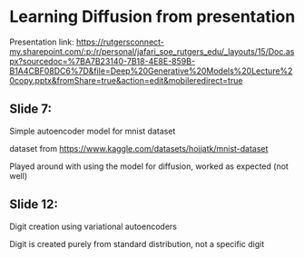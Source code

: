 # Learning Diffusion from presentation

Presentation link: https://rutgersconnect-my.sharepoint.com/:p:/r/personal/jafari_soe_rutgers_edu/_layouts/15/Doc.aspx?sourcedoc=%7BA7B23140-7B18-4E8E-859B-B1A4CBF08DC6%7D&file=Deep%20Generative%20Models%20Lecture%20copy.pptx&fromShare=true&action=edit&mobileredirect=true

## Slide 7:

Simple autoencoder model for mnist dataset

dataset from https://www.kaggle.com/datasets/hojjatk/mnist-dataset

Played around with using the model for diffusion, worked as expected (not well)

## Slide 12:

Digit creation using variational autoencoders

Digit is created purely from standard distribution, not a specific digit
